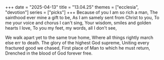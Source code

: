 +++
date = "2025-04-13"
title = "13.04.25"
themes = ["ecclesia", "devotion"]
series = ["picks"]
+++
Because of you I am so rich a man,
The sainthood ever mine a gift to be,
As I am samely sent from Christ to you,
To me your voice and chorus I can't sing,
Your wisdom, smiles and golden hearts I love,
To you my feet, my words, all I don't see,

We walk apart yet to the same true home,
Where all things rightly march else err to death.
The glory of the highest God supreme,
Uniting every fractured good we chased,
First place of Man to which he must return,
Drenched in the blood of God forever free.
